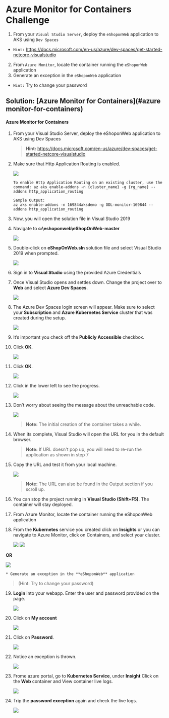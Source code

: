 # Azure Monitor for Containers Challenge

1. From your `Visual Studio Server`, deploy the `eShoponWeb` application to AKS using `Dev Spaces`
  * `Hint:` https://docs.microsoft.com/en-us/azure/dev-spaces/get-started-netcore-visualstudio
2. From `Azure Monitor`, locate the container running the `eShoponWeb` application
3. Generate an exception in the `eShoponWeb` application
  * `Hint:` Try to change your password



## Solution: [Azure Monitor for Containers](#azure monitor-for-containers)


#### Azure Monitor for Containers

1. From your Visual Studio Server, deploy the eShoponWeb application to AKS using Dev Spaces

    > **Hint:** https://docs.microsoft.com/en-us/azure/dev-spaces/get-started-netcore-visualstudio

2. Make sure that Http Application Routing is enabled.

    <img src="images/aks01.jpg"/>

    ```   
    To enable Http Application Routing on an existing cluster, use the command: az aks enable-addons -n {cluster_name} -g {rg_name} --addons http_application_routing
    ```

    ```
    Sample Output:
    az aks enable-addons -n 169844aksdemo -g ODL-monitor-169844 --addons http_application_routing
    ```
3. Now, you will open the solution file in Visual Studio 2019


4. Navigate to **c:\eshoponweb\eShopOnWeb-master**

    <img src="images/eshop.jpg"/>

5. Double-click on **eShopOnWeb.sln** solution file and select Visual Studio 2019 when prompted.

    <img src="images/challenge3-step3.png"/>

6. Sign in to **Visual Studio** using the provided Azure Credentials

7. Once Visual Studio opens and settles down. Change the project over to **Web** and select **Azure Dev Spaces**.

    <img src="images/challenge3-step-7.jpg"/>

8. The Azure Dev Spaces login screen will appear. Make sure to select your **Subscription** and **Azure Kubernetes Service** cluster that was created during the setup.

    <img src="images/eshop2.jpg"/>

9. It’s important you check off the **Publicly Accessible** checkbox.

10. Click **OK**.

    <img src="images/eshop1.jpg"/>

11. Click **OK**.

    <img src="images/eshop3.jpg"/>

12. Click in the lower left to see the progress.

    <img src="images/eshop4.jpg"/>

13. Don’t worry about seeing the message about the unreachable code.

    <img src="images/eshop5.jpg"/>

    > **Note:** The initial creation of the container takes a while.

14. When its complete, Visual Studio will open the URL for you in the default browser.


    > **Note:** If URL doesn't pop up, you will need to re-run the application as shown in step 7

15. Copy the URL and test it from your local machine.

    <img src="images/eshop7.jpg"/>

    > **Note:** The URL can also be found in the Output section if you scroll up.

16. You can stop the project running in **Visual Studio (Shift+F5)**. The container will stay deployed.

17. From Azure Monitor, locate the container running the eShoponWeb application

18. From the **Kubernetes** service you created click on **Insights** or you can navigate to Azure Monitor, click on Containers, and select your cluster.

    <img src="images/eshop8.jpg"/>

    <img src="images/eshop9.jpg"/>

  **OR**

   <img src="images/eshop10.jpg"/>

    * Generate an exception in the **eShoponWeb** application

   > (Hint: Try to change your password)


19. **Login** into your webapp. Enter the user and password provided on the page.

    <img src="images/eshop11.jpg"/>

20. Click on **My account**

    <img src="images/eshop12.jpg"/>

21. Click on **Password**.

    <img src="images/eshop13.jpg"/>

22. Notice an exception is thrown.

    <img src="images/eshop14.jpg"/>

23. Frome azure portal, go to **Kubernetes Service**, under **Insight** Click on the **Web** container and View container live logs.

    <img src="images/eshop15.jpg"/>

24. Trip the **password exception** again and check the live logs.

    <img src="images/aks16.jpg"/>

